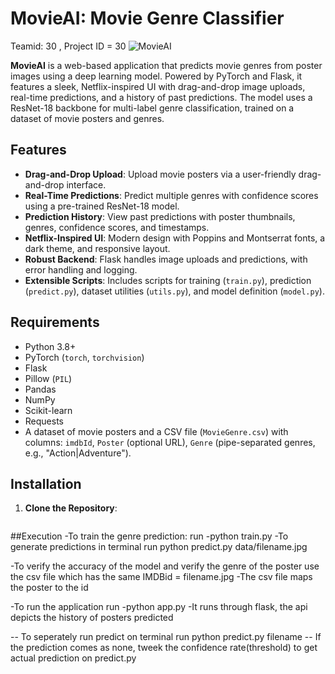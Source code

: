# MovieAI: Movie Genre Classifier
Teamid: 30 , Project ID = 30
![MovieAI](static/B2.gif)

**MovieAI** is a web-based application that predicts movie genres from poster images using a deep learning model. Powered by PyTorch and Flask, it features a sleek, Netflix-inspired UI with drag-and-drop image uploads, real-time predictions, and a history of past predictions. The model uses a ResNet-18 backbone for multi-label genre classification, trained on a dataset of movie posters and genres.

## Features
- **Drag-and-Drop Upload**: Upload movie posters via a user-friendly drag-and-drop interface.
- **Real-Time Predictions**: Predict multiple genres with confidence scores using a pre-trained ResNet-18 model.
- **Prediction History**: View past predictions with poster thumbnails, genres, confidence scores, and timestamps.
- **Netflix-Inspired UI**: Modern design with Poppins and Montserrat fonts, a dark theme, and responsive layout.
- **Robust Backend**: Flask handles image uploads and predictions, with error handling and logging.
- **Extensible Scripts**: Includes scripts for training (`train.py`), prediction (`predict.py`), dataset utilities (`utils.py`), and model definition (`model.py`).

## Requirements
- Python 3.8+
- PyTorch (`torch`, `torchvision`)
- Flask
- Pillow (`PIL`)
- Pandas
- NumPy
- Scikit-learn
- Requests
- A dataset of movie posters and a CSV file (`MovieGenre.csv`) with columns: `imdbId`, `Poster` (optional URL), `Genre` (pipe-separated genres, e.g., "Action|Adventure").

## Installation
1. **Clone the Repository**:
   ```bash

##Execution
-To train the genre prediction: run 
   -python train.py
-To generate predictions in terminal run python predict.py data/filename.jpg

-To verify the accuracy of the model and verify the genre of the poster use the csv file which has the same IMDBid = filename.jpg
-The csv file maps the poster to the id

-To run the application run 
    -python app.py 
    -It runs through flask, the api depicts the history of posters predicted

-- To seperately run predict on terminal run python predict.py filename 
-- If the prediction comes as none, tweek the confidence rate(threshold) to get actual prediction  on predict.py